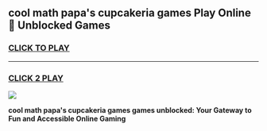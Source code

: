 
## cool math papa's cupcakeria games Play Online 👋 Unblocked Games
<h3>
<a href="https://news.freeplayer.one?title=cool_math_papa's_cupcakeria_games&ref=17CMG">CLICK TO PLAY</a></h3>
<hr>

<h3>
<a href="https://news.freeplayer.one?title=cool_math_papa's_cupcakeria_games&ref=17CMG">CLICK 2 PLAY</a>
  
</h3>

<a href="https://news.freeplayer.one?title=cool_math_papa's_cupcakeria_games&ref=17CMG/"><img src="https://clearcache.store/games.png"></a>


**cool math papa's cupcakeria games games unblocked: Your Gateway to Fun and Accessible Online Gaming**
